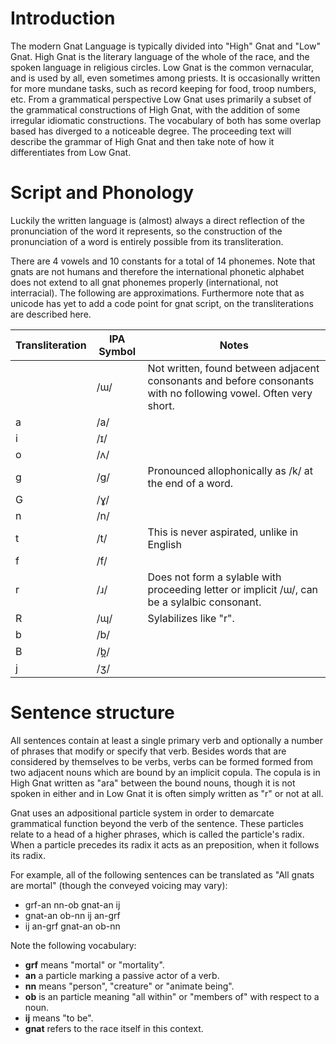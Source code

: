 Introduction
============

The modern Gnat Language is typically divided into "High" Gnat and "Low" Gnat.
High Gnat is the literary language of the whole of the race, and the spoken
language in religious circles. Low Gnat is the common vernacular, and is used by
all, even sometimes among priests. It is occasionally written for more mundane
tasks, such as record keeping for food, troop numbers, etc. From a grammatical
perspective Low Gnat uses primarily a subset of the grammatical constructions of
High Gnat, with the addition of some irregular idiomatic constructions. The
vocabulary of both has some overlap based has diverged to a noticeable degree.
The proceeding text will describe the grammar of High Gnat and then take note of
how it differentiates from Low Gnat.

Script and Phonology
====================

Luckily the written language is (almost) always a direct reflection of the
pronunciation of the word it represents, so the construction of the
pronunciation of a word is entirely possible from its transliteration.

There are 4 vowels and 10 constants for a total of 14 phonemes. Note that gnats
are not humans and therefore the international phonetic alphabet does not extend
to all gnat phonemes properly (international, not interracial). The following
are approximations. Furthermore note that as unicode has yet to add a code point
for gnat script, on the transliterations are described here.

|Transliteration | IPA Symbol | Notes |
|----------------|------------|-------|
|  | /ɯ/ | Not written, found between adjacent consonants and before consonants with no following vowel. Often very short. |
| a | /a/ | |
| i | /ɪ/ | |
| o | /ʌ/ | |
| g | /g/ | Pronounced allophonically as /k/ at the end of a word. |
| G | /ɣ/ | |
| n | /n/ | |
| t | /t/ | This is never aspirated, unlike in English |
| f | /f/ | |
| r | /ɹ/ | Does not form a sylable with proceeding letter or implicit /ɯ/, can be a sylalbic consonant. |
| R | /ɰ/ | Sylabilizes like "r". |
| b | /b/ | |
| B | /b̪/ | |
| j | /ʒ/ | |

Sentence structure
==================

All sentences contain at least a single primary verb and optionally a number of
phrases that modify or specify that verb. Besides words that are considered by
themselves to be verbs, verbs can be formed formed from two adjacent nouns which
are bound by an implicit copula. The copula is in High Gnat written as "ara"
between the bound nouns, though it is not spoken in either and in Low Gnat it is
often simply written as "r" or not at all.

Gnat uses an adpositional particle system in order to demarcate grammatical
function beyond the verb of the sentence. These particles relate to a head of a
higher phrases, which is called the particle's radix. When a particle precedes
its radix it acts as an preposition, when it follows its radix.

For example, all of the following sentences can be translated as "All gnats are
mortal" (though the conveyed voicing may vary):

 * grf-an nn-ob gnat-an ij
 * gnat-an ob-nn ij an-grf
 * ij an-grf gnat-an ob-nn

Note the following vocabulary:

 * **grf** means "mortal" or "mortality".
 * **an** a particle marking a passive actor of a verb.
 * **nn** means "person", "creature" or "animate being".
 * **ob** is an particle meaning "all within" or "members of" with respect to a noun.
 * **ij** means "to be".
 * **gnat** refers to the race itself in this context.

